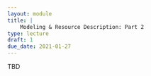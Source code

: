 ```yaml
---
layout: module
title: |
    Modeling & Resource Description: Part 2
type: lecture
draft: 1
due_date: 2021-01-27
---
```


TBD